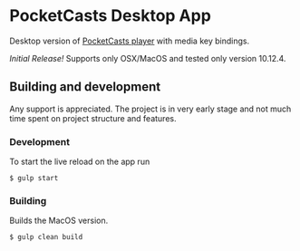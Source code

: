 PocketCasts Desktop App
=======================

Desktop version of [PocketCasts player](https://play.pocketcasts.com) with
media key bindings.

*Initial Release!* Supports only OSX/MacOS and tested only version 10.12.4.

## Building and development

Any support is appreciated. The project is in very early stage and not much time
spent on project structure and features.

### Development

To start the live reload on the app run

```
$ gulp start
```

### Building

Builds the MacOS version.

```
$ gulp clean build
```
